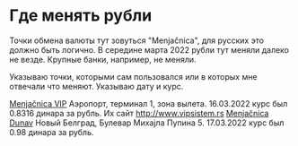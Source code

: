 # Где менять рубли

Точки обмена валюты тут зовуться "Menjačnica", для русских это должно быть логично. В середине марта 2022 рубли тут меняли далеко не везде. Крупные банки, например, не меняли.

Указываю точки, которыми сам пользовался или в которых мне отвечали что меняют. Указываю дату и курс.

[Menjačnica VIP](geo:44.819321161723266,20.291066392641888) Аэропорт, терминал 1, зона вылета. 16.03.2022 курс был 0.8316 динара за рубль. Их сайт http://www.vipsistem.rs
[Menjačnica Dunav](geo:44.81378410057042,20.43338044206283) Новый Белград, Булевар Михајла Пупина 5. 17.03.2022 курс был 0.98 динара за рубль.
